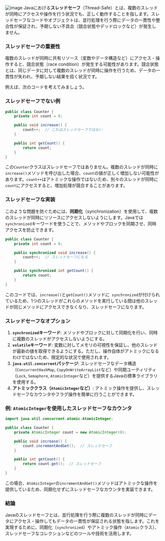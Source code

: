 ![image](https://github.com/user-attachments/assets/91a1e8da-d6f0-4793-9312-e8a8897bafdc)
Javaにおける**スレッドセーフ**（Thread-Safe）とは、複数のスレッドが同時にアクセスや操作を行う状況でも、正しく動作することを指します。スレッドセーフなコードやオブジェクトは、並行処理を行う際にデータの一貫性や整合性が保証され、予期しない不具合（競合状態やデッドロックなど）が発生しません。

### スレッドセーフの重要性
複数のスレッドが同時に共有リソース（変数やデータ構造など）にアクセス・操作すると、競合状態（race condition）が発生する可能性があります。競合状態とは、同じデータに対して複数のスレッドが同時に操作を行うため、データの一貫性が失われ、予期しない結果を招く状況です。

例えば、次のコードを考えてみましょう。

### スレッドセーフでない例
```java
public class Counter {
    private int count = 0;

    public void increase() {
        count++;  // これはスレッドセーフではない
    }

    public int getCount() {
        return count;
    }
}
```

この`Counter`クラスはスレッドセーフではありません。複数のスレッドが同時に`increase()`メソッドを呼び出した場合、`count`の値が正しく増加しない可能性があります。`count++`はアトミックな操作ではないため、別々のスレッドが同時に`count`にアクセスすると、増加処理が競合することがあります。

### スレッドセーフな実装
このような問題を防ぐためには、**同期化**（synchronization）を使用して、複数のスレッドが同時にリソースにアクセスしないようにします。Javaでは` synchronized`キーワードを使うことで、メソッドやブロックを同期させ、同時アクセスを防止できます。

```java
public class Counter {
    private int count = 0;

    public synchronized void increase() {
        count++;  // スレッドセーフになる
    }

    public synchronized int getCount() {
        return count;
    }
}
```

このコードでは、`increase()`と`getCount()`メソッドに` synchronized`が付けられているため、1つのスレッドがこれらのメソッドを実行している間は他のスレッドが同じメソッドにアクセスできなくなり、スレッドセーフになります。

### スレッドセーフなオプション
1. **`synchronized`キーワード**: メソッドやブロックに対して同期化を行い、同時に複数のスレッドがアクセスしないようにする。
2. **`volatile`キーワード**: 変数に対してメモリの可視性を保証し、他のスレッドが最新の値を取得できるようにする。ただし、操作自体がアトミックになるわけではないため、限定的な状況で使用されます。
3. **`java.util.concurrent`パッケージ**: スレッドセーフなデータ構造（`ConcurrentHashMap`, `CopyOnWriteArrayList`など）や同期ユーティリティ（`Lock`, `Semaphore`, `AtomicInteger`など）を提供するJavaの標準ライブラリを使用する。
4. **アトミッククラス（`AtomicInteger`など）**: アトミック操作を提供し、スレッドセーフなカウンタやフラグ操作を簡単に行うことができます。

### 例: `AtomicInteger`を使用したスレッドセーフなカウンタ
```java
import java.util.concurrent.atomic.AtomicInteger;

public class Counter {
    private AtomicInteger count = new AtomicInteger(0);

    public void increase() {
        count.incrementAndGet();  // スレッドセーフ
    }

    public int getCount() {
        return count.get();  // スレッドセーフ
    }
}
```

この場合、`AtomicInteger`の`incrementAndGet()`メソッドはアトミックな操作を提供しているため、同期化せずにスレッドセーフなカウンタを実装できます。

### 結論
Javaのスレッドセーフとは、並行処理を行う際に複数のスレッドが同時にデータにアクセス・操作してもデータの一貫性が保証される状態を指します。これを実現するために、同期化（`synchronized`）やアトミック操作（`Atomic`クラス）、スレッドセーフなコレクションなどのツールや技術を活用します。
